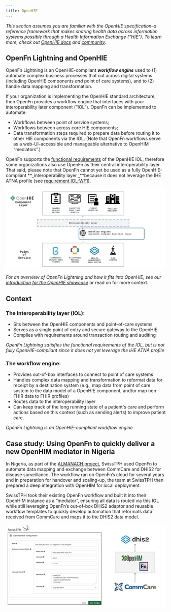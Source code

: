 ```yaml
---
title: OpenHIE
---
```


_This section assumes you are familiar with the OpenHIE specification–a
reference framework that makes sharing health data across information systems
possible through a Health Information Exchange (“HIE”). To learn more, check out
[OpenHIE docs](https://guides.ohie.org/arch-spec/) and
[community](https://ohie.org/)._

## OpenFn Lightning and OpenHIE

OpenFn Lightning is an OpenHIE-compliant **_workflow engine_** used to (1)
automate complex business processes that cut across digital systems (including
OpenHIE components _and_ point of care systems), and to (2) handle data mapping
and transformation.

If your organization is implementing the OpenHIE standard architecture, then
OpenFn provides a workflow engine that interfaces with your interoperability
later component (“IOL”). OpenFn can be implemented to automate:

- Workflows between point of service systems;
- Workflows between across core HIE components;
- Data transformation steps required to prepare data before routing it to other
  HIE components via the IOL. (Note that OpenFn workflows serve as a
  web-UI-accessible and manageable alternative to OpenHIM “mediators”.)

OpenFn supports the
[functional requirements](https://guides.ohie.org/arch-spec/openhie-component-specifications-1/openhie-interoperability-layer-iol#openhie-iol-functional-requirements)
of the OpenHIE IOL, therefore some organizations also use OpenFn as their
central interoperability layer. That said, please note that OpenFn cannot yet be
used as a fully OpenHIE-compliant **_interoperability layer _**because it does
not leverage the IHE ATNA profile (see
[requirement IOL-WF1](https://guides.ohie.org/arch-spec/openhie-component-specifications-1/openhie-interoperability-layer-iol#openhie-iol-workflow-requirements)).

![openhie_architecture](/img/openhie_architecture.webp)

_For an overview of OpenFn Lightning and how it fits into OpenHIE, see our
[introduction for the OpenHIE showcase](https://www.youtube.com/watch?v=PTRRZBYtqyc)_
or read on for more context.

## Context

### The Interoperability layer (IOL):

- Sits between the OpenHIE components and point-of-care systems
- Serves as a single point of entry and secure gateway to the OpenHIE
- Complies with requirements around transaction routing and auditing

_OpenFn Lightning satisfies the functional requirements of the IOL, but is not
fully OpenHIE-compliant since it does not yet leverage the IHE ATNA profile_

### The workflow engine:

- Provides out-of-box interfaces to connect to point of care systems
- Handles complex data mapping and transformation to reformat data for receipt
  by a destination system (e.g., map data from point of care system to the data
  model of a OpenHIE component, and/or map non-FHIR data to FHIR profiles)
- Routes data to the interoperability layer
- Can keep track of the long running state of a patient's care and perform
  actions based on this context (such as sending alerts) to improve patient
  care.

_OpenFn Lightning is an OpenHIE-compliant workflow engine_

## Case study: Using OpenFn to quickly deliver a new OpenHIM mediator in Nigeria

In Nigeria, as part of the
[ALMANACH project](https://articles.nigeriahealthwatch.com/almanach-revolutionising-the-management-of-childhood-illnesses-in-adamawa-state/),
SwissTPH used OpenFn to automate data mapping and exchange between CommCare and
DHIS2 for disease surveillance. The workflow ran on OpenFn’s cloud for several
years and in preparation for handover and scaling-up, the team at SwissTPH then
prepared a deep integration with OpenHIM for local deployment.

SwissTPH took their existing OpenFn workflow and built it into their OpenHIM
instance as a “mediator”, ensuring all data is routed via this IOL while still
leveraging OpenFn’s out-of-box DHIS2 adaptor and reusable workflow templates to
quickly develop automation that reformats data received from CommCare and maps
it to the DHIS2 data model.

![swisstph](/img/swisstph.webp)
